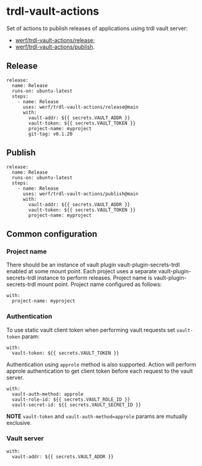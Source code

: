 # trdl-vault-actions

Set of actions to publish releases of applications using trdl vault server:

- [werf/trdl-vault-actions/release](#release);
- [werf/trdl-vault-actions/publish](#publish).

## Release

```
release:
  name: Release
  runs-on: ubuntu-latest
  steps:
    - name: Release
      uses: werf/trdl-vault-actions/release@main
      with:
        vault-addr: ${{ secrets.VAULT_ADDR }}
        vault-token: ${{ secrets.VAULT_TOKEN }}
        project-name: myproject
        git-tag: v0.1.20
```

## Publish

```
release:
  name: Release
  runs-on: ubuntu-latest
  steps:
    - name: Release
      uses: werf/trdl-vault-actions/publish@main
      with:
        vault-addr: ${{ secrets.VAULT_ADDR }}
        vault-token: ${{ secrets.VAULT_TOKEN }}
        project-name: myproject
```

## Common configuration

### Project name

There should be an instance of vault plugin vault-plugin-secrets-trdl enabled at some mount point. Each project uses a separate vault-plugin-secrets-trdl instance to perform releases. Project name is vault-plugin-secrets-trdl mount point. Project name configured as follows:

```
with:
  project-name: myproject
```

### Authentication

To use static vault client token when performing vault requests set `vault-token` param:

```
with:
  vault-token: ${{ secrets.VAULT_TOKEN }}
```

Authentication using `approle` method is also supported. Action will perform approle authentication to get client token before each request to the vault server.

```
with:
  vault-auth-method: approle
  vault-role-id: ${{ secrets.VAULT_ROLE_ID }}
  vault-secret-id: ${{ secrets.VAULT_SECRET_ID }}
```

**NOTE** `vault-token` and `vault-auth-method=approle` params are mutually exclusive.

### Vault server

```
with:
  vault-addr: ${{ secrets.VAULT_ADDR }}
```
